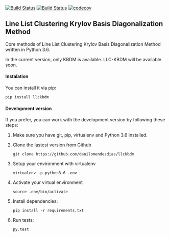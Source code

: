 [![Build Status](https://travis-ci.com/danilomendesdias/llckbdm.svg?token=k6Bj4q2Uy7XrcNrLebfL&branch=master)](https://travis-ci.com/danilomendesdias/llckbdm)
[![Build Status](https://dev.azure.com/danilomendesdias/LLC-KBDM/_apis/build/status/danilomendesdias.llckbdm?branchName=master)](https://dev.azure.com/danilomendesdias/LLC-KBDM/_build/latest?definitionId=4?branchName=master)
[![codecov](https://codecov.io/gh/danilomendesdias/llckbdm/branch/master/graph/badge.svg?token=eOpnwCvmIt)](https://codecov.io/gh/danilomendesdias/llckbdm)

## Line List Clustering Krylov Basis Diagonalization Method
Core methods of Line List Clustering Krylov Basis Diagonalization Method written in Python 3.6.

In the current version, only KBDM is available. LLC-KBDM will be available soon.



#### Instalation

You can install it via pip:

`pip install llckbdm`


#### Development version

If you prefer, you can work with the development version by following these steps:

1. Make sure you have git, pip, virtualenv and Python 3.6 installed.

2. Clone the lastest version from Github

    `git clone https://github.com/danilomendesdias/llckbdm`

3. Setup your environment with virtualenv

    `virtualenv -p python3.6 .env`
    
4. Activate your virtual environment

    `source .env/bin/activate`
    
5. Install dependencies:

    `pip install -r requirements.txt`
    
6. Run tests:

    `py.test`
